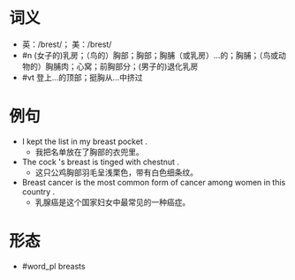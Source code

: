 # 词义
- 英：/brest/； 美：/brest/
- #n (女子的)乳房；（鸟的）胸部；胸部；胸脯（或乳房）…的；胸脯；（鸟或动物的）胸脯肉；心窝；前胸部分；(男子的)退化乳房
- #vt 登上…的顶部；挺胸从…中挤过
# 例句
- I kept the list in my breast pocket .
	- 我把名单放在了胸部的衣兜里。
- The cock 's breast is tinged with chestnut .
	- 这只公鸡胸部羽毛呈浅栗色，带有白色细条纹。
- Breast cancer is the most common form of cancer among women in this country .
	- 乳腺癌是这个国家妇女中最常见的一种癌症。
# 形态
- #word_pl breasts
